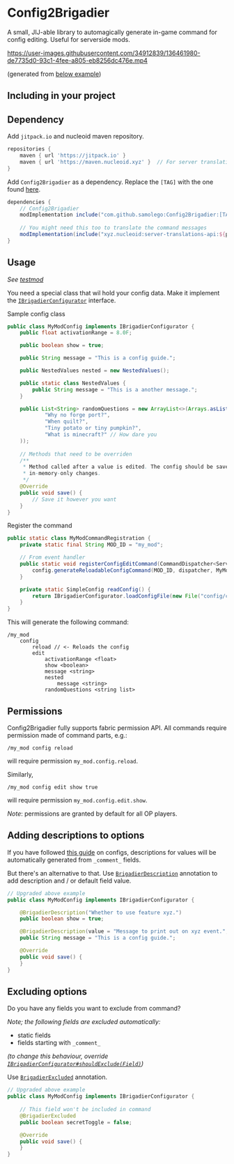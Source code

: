 # Config2Brigadier
A small, JIJ-able library to automagically generate in-game command for config editing.
Useful for serverside mods.

https://user-images.githubusercontent.com/34912839/136461980-de7735d0-93c1-4fee-a805-eb8256dc476e.mp4

(generated from [below example](#usage))

## Including in your project

## Dependency
Add `jitpack.io` and nucleoid maven repository.
```gradle
repositories {
    maven { url 'https://jitpack.io' }
    maven { url 'https://maven.nucleoid.xyz' }  // For server translations API
}
```

Add `Config2Brigadier` as a dependency. Replace the `[TAG]` with the one found [here](https://github.com/samolego/Config2Brigadier/releases/latest).
```gradle
dependencies {
    // Config2Brigadier
    modImplementation include("com.github.samolego:Config2Brigadier:[TAG]")
    
    // You might need this too to translate the command messages
    modImplementation(include("xyz.nucleoid:server-translations-api:${project.server_translations_version}"))
}
```

## Usage

*See [testmod](https://github.com/samolego/Config2Brigadier/blob/master/src/test/java/org/samo_lego/config2brigader/test/fabric/)*

You need a special class that wil hold your config data. Make it implement the [`IBrigadierConfigurator`](https://github.com/samolego/Config2Brigadier/blob/master/src/main/java/org/samo_lego/config2brigadier/common/IBrigadierConfigurator.java)
interface.

Sample config class
```java
public class MyModConfig implements IBrigadierConfigurator {
    public float activationRange = 8.0F;

    public boolean show = true;

    public String message = "This is a config guide.";

    public NestedValues nested = new NestedValues();

    public static class NestedValues {
        public String message = "This is a another message.";
    }

    public List<String> randomQuestions = new ArrayList<>(Arrays.asList(
            "Why no forge port?",
            "When quilt?",
            "Tiny potato or tiny pumpkin?",
            "What is minecraft?" // How dare you
    ));
    
    // Methods that need to be overriden
    /**
     * Method called after a value is edited. The config should be saved to prevent
     * in-memory-only changes.
     */
    @Override
    public void save() {
        // Save it however you want
    }
}
```

Register the command
```java
public static class MyModCommandRegistration {
    private static final String MOD_ID = "my_mod";

    // From event handler
    public static void registerConfigEditCommand(CommandDispatcher<ServerCommandSource> dispatcher) {
        config.generateReloadableConfigCommand(MOD_ID, dispatcher, MyModCommandRegistration::readConfig);
    }

    private static SimpleConfig readConfig() {
        return IBrigadierConfigurator.loadConfigFile(new File("config/config2brigadier_test.json"), MyModConfig.class, MyModConfig::new);
    }
}
```

This will generate the following command:
```
/my_mod
    config
        reload // <- Reloads the config
        edit
            activationRange <float>
            show <boolean>
            message <string>
            nested
                message <string>
            randomQuestions <string list>
```

## Permissions
Config2Brigadier fully supports fabric permission API. All commands require permission made of command parts, e.g.:
```
/my_mod config reload
```
will require permission `my_mod.config.reload`.

Similarly,
```
/my_mod config edit show true
```
will require permission `my_mod.config.edit.show`.

*Note*: permissions are granted by default for all OP players.

## Adding descriptions to options

If you have followed [this guide](https://quiltservertools.github.io/ServerSideDevDocs/config/gson_config/) on configs,
descriptions for values will be automatically generated from `_comment_` fields.

But there's an alternative to that. Use [`BrigadierDescription`](https://github.com/samolego/Config2Brigadier/blob/master/src/main/java/org/samo_lego/config2brigadier/common/annotation/BrigadierDescription.java)
annotation to add description and / or default field value.
```java
// Upgraded above example
public class MyModConfig implements IBrigadierConfigurator {

    @BrigadierDescription("Whether to use feature xyz.")
    public boolean show = true;

    @BrigadierDescription(value = "Message to print out on xyz event.", defaultOption = "This is a config guide.")
    public String message = "This is a config guide.";

    @Override
    public void save() {
    }
}
```

## Excluding options

Do you have any fields you want to exclude from command?

*Note; the following fields are excluded automatically:*

* static fields
* fields starting with `_comment_`

*(to change this behaviour, override [`IBrigadierConfigurator#shouldExclude(Field)`](https://github.com/samolego/Config2Brigadier/blob/038332c900fd4bf4b350261f385a5a97300900f9/src/main/java/org/samo_lego/config2brigadier/common/IBrigadierConfigurator.java#L161))*

Use [`BrigadierExcluded`](https://github.com/samolego/Config2Brigadier/blob/master/src/main/java/org/samo_lego/config2brigadier/common/annotation/BrigadierExcluded.java)
annotation.
```java
// Upgraded above example
public class MyModConfig implements IBrigadierConfigurator {
    
    // This field won't be included in command
    @BrigadierExcluded
    public boolean secretToggle = false;

    @Override
    public void save() {
    }
}
```
